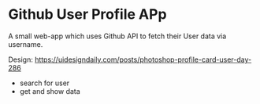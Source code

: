 # Github User Profile APp
A small web-app which uses Github API to fetch their User data via username.


Design: https://uidesigndaily.com/posts/photoshop-profile-card-user-day-286
- search for user
- get and show data
